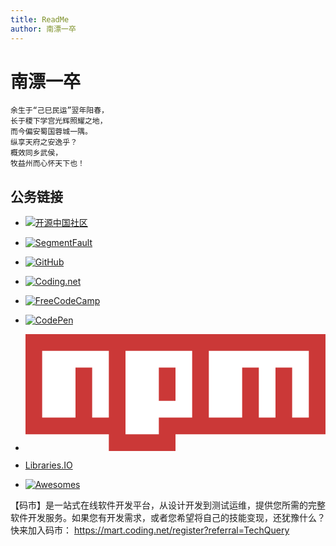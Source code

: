 ```yaml
---
title: ReadMe
author: 南漂一卒
---
```



# 南漂一卒

    余生于“己巳民运”翌年阳春，
    长于稷下学宫光辉照耀之地，
    而今偏安蜀国蓉城一隅。
    纵享天府之安逸乎？
    概效同乡武侯，
    牧益州而心怀天下也！


## 公务链接

 - [![开源中国社区](https://www.oschina.net/img/logo.svg "开源中国社区")](http://my.oschina.net/TechQuery)
 
 - [![SegmentFault](https://static.segmentfault.com/v-5aa63d11/global/img/logo-b.svg "SegmentFault")](https://segmentfault.com/u/tech_query)
 
 - [![GitHub](https://developer.github.com/assets/images/logo_developer.png "GitHub")](https://github.com/TechQuery?period=monthly)
 
 - [![Coding.net](https://dn-coding-net-production-static.qbox.me/static/5ee8025c9dc63a6ff53153705d0e7ce8.png)](https://coding.net/u/TechQuery)
 
 - [![FreeCodeCamp](https://thomas-ko.github.io/freecodecamp-redesign/assets/img/logo-navbar.png)](https://freecodecamp.cn/techquery)
 
 - [![CodePen](https://blog.codepen.io/wp-content/uploads/2012/06/codepen-wordmark-display-inside-black@10x.png)](https://codepen.io/tech_query/)
 
 - [![NPM](data:image/svg+xml;base64,PHN2ZyB4bWxucz0iaHR0cDovL3d3dy53My5vcmcvMjAwMC9zdmciIHZpZXdCb3g9IjAgMCAxOCA3Ij48cGF0aCBmaWxsPSIjQ0IzODM3IiBkPSJNMCwwdjZoNXYxaDR2LTFoOXYtNiIvPjxwYXRoIGZpbGw9IiNGRkYiIGQ9Ik0xLDF2NGgydi0zaDF2M2gxdi00aDF2NWgydi00aDF2MmgtMXYxaDJ2LTRoMXY0aDJ2LTNoMXYzaDF2LTNoMXYzaDF2LTQiLz48L3N2Zz4=)](https://www.npmjs.com/~tech_query)

 - [Libraries.IO](https://libraries.io/github/TechQuery)
 
 - [![Awesomes](https://ofm2qnhj5.qnssl.com/.nuxt/dist/img/logo-50.30615fb.png)](https://www.awesomes.cn/mem/2920)


 【码市】是一站式在线软件开发平台，从设计开发到测试运维，提供您所需的完整软件开发服务。如果您有开发需求，或者您希望将自己的技能变现，还犹豫什么？快来加入码市： https://mart.coding.net/register?referral=TechQuery